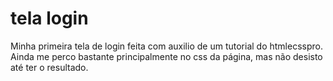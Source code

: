 # tela login
 
Minha primeira tela de login feita com auxilio de um tutorial do htmlecsspro.
Ainda me perco bastante principalmente no css da página, mas não desisto até ter o resultado.
